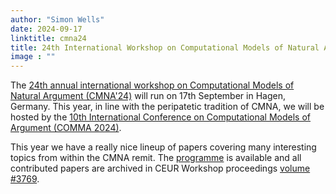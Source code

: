 ```yaml
---
author: "Simon Wells"
date: 2024-09-17
linktitle: cmna24
title: 24th International Workshop on Computational Models of Natural Argument
image : ""
---
```


The [24th annual international workshop on Computational Models of Natural Argument (CMNA'24)](https://cmna-workshop.github.io/cmna22/) will run on 17th September in Hagen, Germany. This year, in line with the peripatetic tradition of CMNA, we will be hosted by the [10th International Conference on Computational Models of Argument (COMMA 2024)](https://comma2024.krportal.org/workshops.html).

This year we have a really nice lineup of papers covering many interesting topics from within the CMNA remit. The [programme](https://cmna-workshop.github.io/cmna24/programme/) is available and all contributed papers are archived in CEUR Workshop proceedings [volume #3769](https://ceur-ws.org/Vol-3769/).

